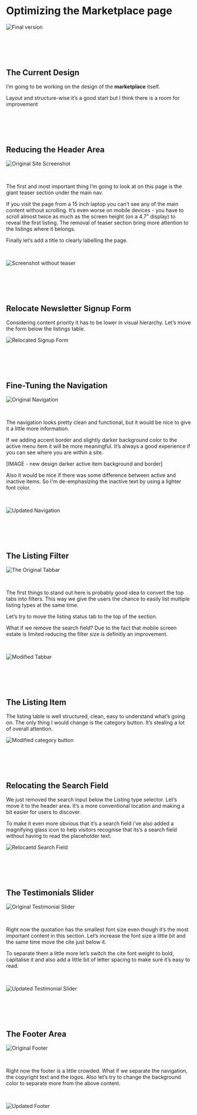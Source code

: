 # Optimizing the Marketplace page

![Final version](http://drive.google.com/uc?export=view&id=1_80C0WJcjN7gWknnuREwBXbEnsJjX49b)


# &nbsp;
## The Current Design

I’m going to be working on the design of the **marketplace** itself.

Layout and structure-wise it’s a good start but I think there is a room for improvement


# &nbsp;
## Reducing the Header Area

![Original Site Screenshot](http://drive.google.com/uc?export=view&id=1yTAnOrtMd4t7wxmcQZ1ReQXSIWFQAL_W)

&nbsp;

The first and most important thing I’m going to look at on this page is the giant teaser section under the main nav.

If you visit the page from a 15 inch laptop you can’t see any of the main content without scrolling. It’s even worse on mobile devices - you have to scroll almost twice as much as the screen height (on a 4.7” display) to reveal the first listing. The removal of teaser section bring more attention to the listings where it belongs.

Finally let’s add a title to clearly labelling the page.

&nbsp;

![Screenshot without teaser](http://drive.google.com/uc?export=view&id=1GMtOsPt20JB8qSXrf_0BcN9HBmR-q3T3)


# &nbsp;
## Relocate Newsletter Signup Form

Considering content priority it has to be lower in visual hierarchy. Let’s move the form below the listings table.


![Relocated Signup Form](http://drive.google.com/uc?export=view&id=1SqGDl8VEJjoMA3WocFXg3p2lMcjgsyt-)


# &nbsp;

## Fine-Tuning the Navigation

![Original Navigation](http://drive.google.com/uc?export=view&id=1C3FFVOmcLoe9lxv4wKFZpAuDK8N-i-y4)

&nbsp;

The navigation looks pretty clean and functional, but it would be nice to give it a little more information.

If we adding accent border and slightly darker background color to the active menu item it will be more meaningful. It’s always a good experience if you can see where you are within a site.

[IMAGE - new design darker active item background and border]

Also it would be nice if there was some difference between active and inactive items. So I'm de-emphasizing the inactive text by using a lighter font color.

&nbsp;

![Updated Navigation](http://drive.google.com/uc?export=view&id=1Rkmglx2_Jxy_AvZrfnKz3T7briox_W02)


# &nbsp;
## The Listing Filter

![The Original Tabbar](http://drive.google.com/uc?export=view&id=17QrIyEXZer2gB9BfRVIYEFnQrJ6VI5VH)

&nbsp;

The first things to stand out here is probably good idea to convert the top tabs into filters. This way we give the users the chance to easily list multiple listing types at the same time.

Let’s try to move the listing status tab to the top of the section.

What if we remove the search field? Due to the fact that mobile screen estate is limited reducing the filter size is definitly an improvement.

&nbsp;


![Modified Tabbar](http://drive.google.com/uc?export=view&id=1g_pYuFd1PM9MT2TpOARKkkrQu_Jnipp2)


# &nbsp;
## The Listing Item

The listing table is well structured, clean, easy to understand what’s going on. The only thing I would change is the category button. It’s stealing a lot of overall attention.


![Modified category button](http://drive.google.com/uc?export=view&id=1COH0tkYjSonrzo7fCpvpcFiFP0HQBIAd)


# &nbsp;
## Relocating the Search Field

We just removed the search input below the Listing type selector. Let’s move it to the header area. It’s a more conventional location and making a bit easier for users to discover.

To make it even more obvious that it’s a search field i’ve also added a magnifying glass icon to help visitors recognise that its’s a search field without having to read the placeholder text.

![Relocaetd Search Field](http://drive.google.com/uc?export=view&id=1VjJgVhvXhe3UfTr_ylc6jpVIn5TF1ZKw)


# &nbsp;
## The Testimonials Slider

![Original Testimonial Slider](http://drive.google.com/uc?export=view&id=1uA9VHvVCJZ71b7RYq096rq1GhTpx1eIs)

&nbsp;

Right now the quotation has the smallest font size even though it’s the most important content in this section. Let’s increase the font size a little bit and the same time move the cite just below it.

To separate them a little more let’s switch the cite font weight to bold, capitalise it and also add a little bit of letter spacing to make sure it’s easy to read.

&nbsp;

![Updated Testimonial Slider](http://drive.google.com/uc?export=view&id=1ibvuWwAhC8SgP50eqg84FqI73p_aoY6o)


# &nbsp;
## The Footer Area

![Original Footer](http://drive.google.com/uc?export=view&id=1BDETPpnc9-SF1rzD91TGs_MJi_u_i4w8)

&nbsp;

Right now the footer is a little crowded. What if we separate the navigation, the copyright text and the logos. Also let’s try to change the background color to separate more from the above content.

&nbsp;

![Updated Footer](http://drive.google.com/uc?export=view&id=1xDfmwzRI8Xn_fj-0HkethfcN07DQyVEF)




